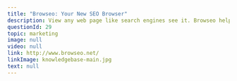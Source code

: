 ```yaml
---
title: "Browseo: Your New SEO Browser"
description: View any web page like search engines see it. Browseo helps you to identify issues with your site and with competitors' sites. Browseo is 100% free.
questionId: 29
topic: marketing
image: null
video: null
link: http://www.browseo.net/
linkImage: knowledgebase-main.jpg
text: null
---
```

